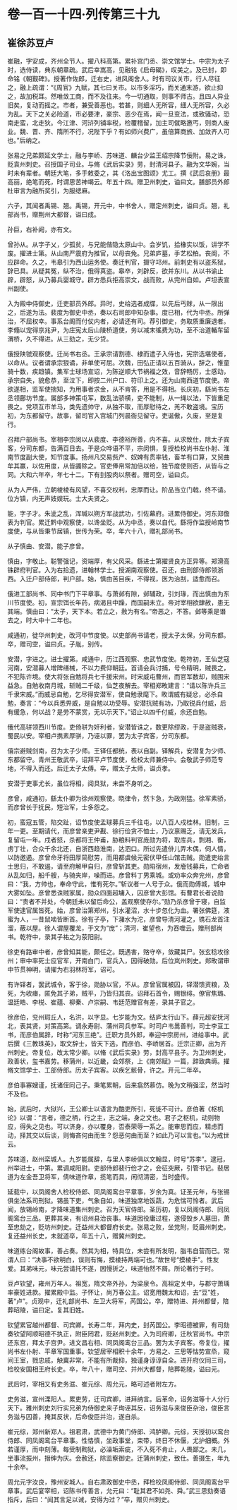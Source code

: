 # 卷一百一十四·列传第三十九

## 崔徐苏豆卢

崔融，字安成，齐州全节人。擢八科高第。累补宫门丞、崇文馆学士。中宗为太子时，选侍读，典东朝章疏。武后幸嵩高，见融铭《启母碣》，叹美之。及已封，即命铭《朝觐碑》。授著作佐郎，迁右史，进凤阁舍人。时有司议关市，行人尽征之，融上疏谓：“《周官》九赋，其七曰关市。以市多淫巧，而关通末游，欲止抑之，故加税耳。然唯敛工商，而不及往来。今一切通取，则事不师古。且四人异业旧矣，复动而摇之。市者，兼受善恶也。若甚，则细人无所容，细人无所容，久必为乱。天下之关必险道，市必要津，豪宗、恶少在焉，闻一旦变法，或致骚动，恐南走蛮，北走狄。今江津、河浒列铺率税，检覆稽留，加主司僦略邀丐，则商人废业。魏、晋、齐、隋所不行，况陛下乎？有如师兴费广，虽倍算商旅、加敛齐人可也。”后纳之。

张易之兄弟颇延文学士，融与李峤、苏味道、麟台少监王绍宗降节佞附。易之诛，贬袁州刺史。召授国子司业。与脩《武后实录》劳，封清河县子。融为文华婉，当时未有辈者。朝廷大笔，多手敕委之，其《洛出宝图颂》尤工。撰《武后哀册》最高丽，绝笔而死，时谓思苦神竭云。年五十四。赠卫州刺史，谥曰文。膳部员外郎杜审言为融所奖引，为服缌麻。

六子，其闻者禹锡、翘。禹锡，开元中，中书舍人，赠定州刺史，谥曰贞。翘，礼部尚书，赠荆州大都督，谥曰成。

孙巨，右补阙，亦有文。

曾孙从。从字子乂，少孤贫，与兄能偕隐太原山中。会岁饥，拾橡实以饭，讲学不废。擢进士第。从山南严震府为推官，以母丧免。兄弟庐墓，手艺松柏。丧阕，不应辟命。久之，韦皋引为西山运务使。奏迁判官，摄守邛州。前刺史有以盗系狱，辞已具。从疑其冤，纵不治，俄得真盗。皋卒，刘辟反，欲并东川。从以书谕止辟，辟怒，从乃募兵婴城守。辟方悉兵拒高崇文，战而败，从完州自如。卢坦表宣州副使。

入为殿中侍御史，迁吏部员外郎。异时，史给选者成牒，以先后丐赇，从一限出之，后遂为法。裴度为御史中丞，奏以右司郎中知杂事。度已相，代为中丞。所弹治，不屈权幸。事系台阁而付仗内者，必请还有司。荐引御史，务取质重廉退者。李翛以宠得京兆尹，为庄宪太后山陵桥道使，务以减末徭费为功，至不治道輴车留渭桥，久不得进。从三劾之，无少贷。

俄授陕虢观察使。迁尚书右丞。王承宗请割德、棣而遣子入侍也，宪宗选堪使者，以命从。议者谓承宗狠谲，非单使可屈。次魏，田弘正请以五百骑从，辞之，惟童骑十数，疾趋镇。集军士球场宣诏，为陈逆顺大节祸福之效，音辞畅厉，士感动，承宗自失，貌愈恭，至泣下，即按二州户口、符印上之。还为山南西道节度使。帝欲遂相，监军使揣知，为用事者求金，从不肯答，用是不得相。长庆初，繇尚书左丞领鄜坊节度。属部多神策屯军，数乱法骄横，吏不能制，从一绳以法，下皆重足畏之。党项互市羊马，类先遗帅守，从独不取，而厚慰待之，羌不敢盗境。宝历初，为东都留守。故事，留司官入宫城门列晨衙见留守。吏诞傲，久废，至是复行。

召拜户部尚书。宰相李宗闵以从裴度、李德裕所善，内不喜。从求致仕，除太子宾客，分司东都，告满百日去。于是众哗语不平，宗闵惧，复授检校尚书左仆射、淮南节度副大使，知节度事。扬州凡交易赀产、奴婢有贯率钱，畜羊有口算，又贸曲牟其赢，以佐用度，从皆蠲除之。官吏俸帛常加倍以给，独节度使则否，从皆与之同。大和六年卒，年七十二。下有刲股肉以祭者。赠司空，谥曰贞。

从为人严伟，立朝棱棱有风望，不喜交权利，忠厚而让。阶品当立门戟，终不请。位方镇，内无声妓娱玩。士大夫贤之。

能，字子才。朱泚之乱，浑瑊以朔方军战武功，引佐幕府。进累侍御史。河东郑儋表为判官。累迁黔中观察使，以谗坐贬。从为中丞，奏以自代。繇将作监授岭南节度使，与从皆秉节居镇，世传为荣。卒，年六十八，赠礼部尚书。

从子慎由、安潜。能子彦曾。

慎由，字敬止。聪警强记，资端厚，有父风采。繇进士第擢贤良方正异等。郑滑高铢辟府判官。入为右拾遗，进翰林学士。授湖南观察使。召还，由刑部侍郎领浙西。入迁户部侍郎，判户部。始，慎由苦目疾，不得视，医为治刮，适愈而召。

俄进工部尚书、同中书门下平章事。与萧邺有隙，邺辅政，引刘瑑，而出慎由为东川节度使。初，宣宗饵长年药，病渴且中躁，而国嗣未立。帝对宰相欲肆赦，患无其端。慎由曰：“太子，天下本。若立之，赦为有名。”帝恶之，不答。邺等乘是谮去之，时大中十二年也。

咸通初，徙华州刺史，改河中节度使。以吏部尚书请老，授太子太保，分司东都。卒，赠司空，谥曰贞。子胤，别传。

安潜，字进之。进士擢第。咸通中，历江西观察、忠武节度使。乾符初，王仙芝寇河南，安潜募人增陴缮械，不以力费仰朝廷。首请会兵讨捕，号令精明，贼畏之，不犯陈许境。使大将张自勉将兵七千援宋州。时宋威屯曹州，而官军数却，贼围宋益急。自勉收南月城，斩贼二千级，仙芝夜解去。宰相郑畋建言：“请以陈许兵三千隶宋威。”而威忌自勉，乞尽得安潜军，使自勉隶麾下。畋谓威有疑忿，必杀自勉，奏言：“今以兵悉畀威，是自勉以功受辱。安潜抗贼有功，乃取锐兵付威，后有缓急，何以战？是劳不蒙赏，无以示天下。”诏止以四千付威，余还自勉。

俄代高骈领西川节度。吏倚骈为奸利者，安潜皆诛之，数更除缪政，于是盗贼衰，蜀民以安。宰相卢携素厚骈，乃诬以罪，罢为太子宾客，分司东都。

僖宗避贼剑南，召为太子少师。王铎任都统，表以自副。铎解兵，安潜复为少师、东都留守。青州王敬武卒，诏拜平卢节度使，检校太师兼侍中。会敬武子师范专地，不得入而还。后迁太子太傅。卒，赠太子太师，谥贞孝。

安潜于吏事尤长，虽位将相，阅具狱，未尝不身听之。

彦曾，咸通初，繇太仆卿为徐州观察使。晓律令，然卞急，为政刚猛。徐军素骄，而彦曾长于抚民，短治军，士多怨之。

初，蛮寇五管，陷交趾，诏节度使孟球募兵三千往屯，以八百人戍桂林。旧制，三年一更。至期请代，而彦曾亲吏尹戡、徐行俭贪不恤士，乃议禀赐乏，请无发兵，复留屯一年。戍者怒，杀都将王仲甫，胁粮料判官庞勋为将，取库兵，剽湘、衡，虏丁壮，合众千余北还，自浙西趋淮南，达泗口。所过先遣俳儿弄木偶，伺人情，以防邀遏。彦曾命牙将田厚简慰劳，而用都虞候元密伏甲任山馆击贼。勋遣吏绐言士思归，不敢遏，请至府解甲自归，彦曾斩其吏。勋陷宿州，发廥钱募兵，亡命者从乱如归，船千艘，与骑夹岸，噪而进。彦曾料丁男乘城。或劝率众奔兖州，彦曾曰：“我，方帅也，奉命守此，惟有死尔。”斩议者一人号于众。俄而勋傅城，城中大雾如坠。彦曾悉诛贼家属，勋众四面超墉入，囚彦曾大彭馆。有曹君长者说勋曰：“贵者不并处，今朝廷未以留后命公，盖观察使存尔。”勋乃杀彦曾于寝，自监军使逮官属皆死。始，彦曾治第郑州，引水灌沼，水十步忽化为血。署张佛筵，液蜜为人，一昔鼠啮皆断首。徐有子亭，下潴水为沱，彦曾导清河灌之，镌石龙首注溜，蔽以屋。徐人谓屋覆龙，于文为“庞”；清河，崔望也，为吞噬云。赠刑部尚书。乾符中，录其子祐之为荥阳尉。

徐吏有路审中者，彦曾知其能，颇任之。既遇害，赂守卒，敛藏其尸。张玄稔攻徐州；审中率死士应官军，开南白门，官兵入，因得破勋。后位岚州刺史。郑畋谓审中节贯神明，请擢为右羽林将军，诏可。

有许铎者，罢武城令，客于徐，勋胁以官，不从。彦曾官属被囚，铎潜馈资粮，及死，为收瘗，匿免其子弟，贼平，乃皆归其丧。诏拜石首令，赐银绯。僚官焦璐、温廷皓、李棁、崔蕴、柳秦、卢崇嗣、韦廷范赠官有差，录其子官之。

徐彦伯，兖州瑕丘人，名洪，以字显。七岁能为文。结庐太行山下。薛元超安抚河北，表其贤，对策高第。调永寿尉、蒲州司兵参军。时司户韦暠善判，司士李亘工书，而彦伯属辞，时称“河东三绝”。迁职方员外郎，奉迎中宗房州，进给事中。武后撰《三教珠英》，取文辞士，皆天下选，而彦伯、李峤居首。迁宗正卿，出为齐州刺史。帝复位，改太常少卿。以脩《武后实录》劳，封高平县子。为卫州刺史，政善状，玺书嘉劳。移蒲州，以近畿，会郊祭，上《南郊赋》一篇，辞致典缛。擢脩文馆学士、工部侍郎。历太子宾客。以疾乞骸骨，许之。开元二年卒。

彦伯事寡嫂谨，抚诸侄同己子。秉笔累朝，后来翕然慕仿。晚为文稍强涩，然当时不及也。

始，武后时，大狱兴，王公卿士以语言为酷吏所引，死徙不可计。彦伯著《枢机论》以谓：“言者，德之柄，行之主，志之端，身之文也。君子之枢机，动则物应，得失之见也。可以济身，亦以覆身，否泰荣辱一系之。能审思而应，精虑而动，择其交以后谈，则悔吝何由而生？怨恶何由而至？如此乃可以言也。”以为戒世云。

苏味道，赵州栾城人。九岁能属辞，与里人李峤俱以文翰显，时号“苏李”。逮冠，州举进士，中第。累调咸阳尉。吏部侍郎裴行俭才之，会征突厥，引管书记。裴居道为左金吾卫将军，倩味道作章，揽笔而具，闲彻清密，当时盛传。

延载中，以凤阁舍人检校侍郎、同凤阁鸾台平章事，岁余为真。证圣元年，与张锡俱坐法系司刑狱。锡虽下吏，气象自如，味道独席地饭蔬，为危惴可怜者。武后闻，放锡岭南，才降味道集州刺史。召为天官侍郎。圣历初，复以凤阁侍郎、同凤阁鸾台三品。更葬其亲，有诏州县治丧事。味道因役庸过程，遂侵毁乡人墓田，萧至忠劾之，贬坊州刺史。迁益州大都督府长史。张易之败，坐党附，贬眉州刺史。复还益州长史，未就道卒，年五十八，赠冀州刺史。

味道练台阁故事，善占奏。然其为相，特具位，未尝有所发明，脂韦自营而已。常谓人曰：“决事不欲明白，误则有悔，摸棱持两端可也。”故世号“摸棱手”。性友爱。其弟味元，味元尝请托不遂，因慢折之，味道怡然不屑。所论著行于时。

豆卢钦望，雍州万年人。祖宽，隋文帝外孙，为梁泉令。高祖定关中，与郡守萧瑀率豪姓进款。擢累殿中监。子怀让，尚万春公主。诏宽用魏太和诏，去“豆”姓，著“卢”。贞观中，迁礼部尚书、左卫大将军，芮国公。卒，赠特进、并州都督，陪葬昭陵，谥曰定。复其旧姓。

钦望累官越州都督、司宾卿。长寿二年，拜内史，封芮国公。李昭德被罪，有司劾奏钦望阿顺昭德不执正，附臣罔君，贬赵州刺史。入为司府卿，迁秋官尚书。中宗还东宫，拜太子宫尹。进文昌右相、同凤阁鸾台三品。罢为太子宾客。帝复位，擢尚书左仆射、平章军国重事。钦望居宰相积十余年，方易之、三思等怙势宣烝，窥间王室，戮忠戚，觖冀非常，不能有所裁抑，独谨身谆谆自全。进开府仪同三司，检校安国相王府长史。卒，年八十，赠司空、并州大都督，陪葬乾陵，谥曰元。

武后时，宰相又有史务滋、崔元综、周允元，略可述者附左方。

史务滋，宣州溧阳人。累吏劳，迁司宾卿，进拜纳言。后革命，诏务滋等十人分行天下。雅州刺史刘行实兄弟为侍御史来子珣诬其反，诏务滋与来俊臣杂治，俊臣言务滋与囚善，掩其反状，后命俊臣并治，遂自杀。

崔元综，郑州新郑人。祖君肃，武德中为黄门侍郎、鸿胪卿。元综，天授初以鸾台侍郎、同凤阁鸾台平章事。性恪慎，坐政事堂，束带，终日不休偃，尤护细概。外若谨厚，而中刻薄。每受制鞫狱，必澡垢索疵，不入死不肯止，人畏鄙之。未几，坐事流振州，搢绅为庆。会赦还，除监察御史。迁蒲州刺史，致仕。善摄生，年九十余卒。

周允元字汝良，豫州安城人。自右肃政御史中丞，拜检校凤阁侍郎、同凤阁鸾台平章事。武后宴宰相，诏陈书传善言，允元曰：“耻其君不如尧、舜。”武三思劾奏语指斥，后曰：“闻其言足以诫，安得为过？”卒，赠贝州刺史。
